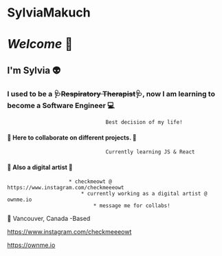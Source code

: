 # SylviaMakuch
# _Welcome_ :wave: #
## I'm Sylvia :alien: ##

###     I used to be a 🩺~~Respiratory Therapist~~🩺, now I am learning to become a Software Engineer :computer: ###
									Best decision of my life!

 
####  :file_folder:  Here to collaborate on different projects. :file_folder: ####
							        Currently learning JS & React


#### :art: Also a digital artist :art: ####
						* checkmeowt @ https://www.instagram.com/checkmeeeowt
							* currently working as a digital artist @ ownme.io
								* message me for collabs!
							
							

:round_pushpin:  Vancouver, Canada -Based 

<https://www.instagram.com/checkmeeeowt>

<https://ownme.io>
